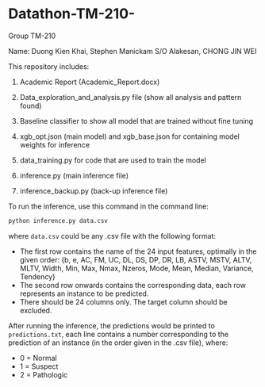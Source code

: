# Datathon-TM-210-
Group TM-210

Name: Duong Kien Khai, Stephen Manickam S/O Alakesan, CHONG JIN WEI

This repository includes:

1. Academic Report (Academic_Report.docx)

2. Data_exploration_and_analysis.py file (show all analysis and pattern found)

3. Baseline classifier to show all model that are trained without fine tuning 

4. xgb_opt.json (main model) and xgb_base.json for containing model weights for inference

5. data_training.py for code that are used to train the model

6. inference.py (main inference file)

7. inference_backup.py (back-up inference file)

To run the inference, use this command in the command line:

```bash
python inference.py data.csv
```

where ```data.csv``` could be any .csv file with the following format:
- The first row contains the name of the 24 input features, optimally in the given order: {b, e, AC, FM, UC, DL, DS, DP, DR, LB, ASTV, MSTV, ALTV, MLTV, Width, Min, Max, Nmax, Nzeros, Mode, Mean, Median, Variance, Tendency}
- The second row onwards contains the corresponding data, each row represents an instance to be predicted.
- There should be 24 columns only. The target column should be excluded.

After running the inference, the predictions would be printed to ```predictions.txt```, each line contains a number corresponding to the prediction of an instance (in the order given in the .csv file), where:
- 0 = Normal
- 1 = Suspect
- 2 = Pathologic

